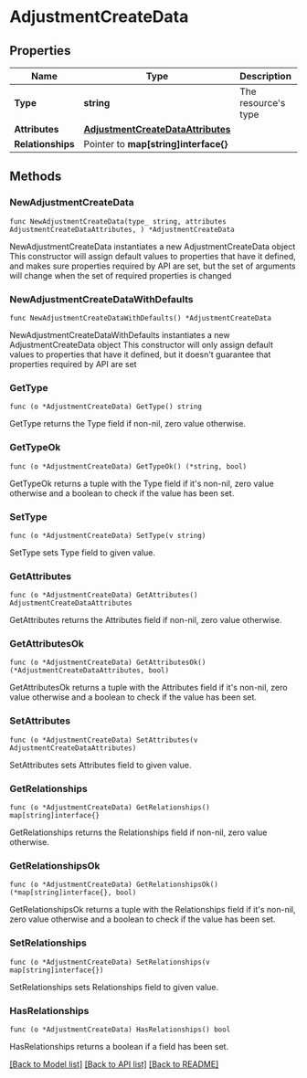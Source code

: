 # AdjustmentCreateData

## Properties

Name | Type | Description | Notes
------------ | ------------- | ------------- | -------------
**Type** | **string** | The resource&#39;s type | [default to "adjustments"]
**Attributes** | [**AdjustmentCreateDataAttributes**](AdjustmentCreateDataAttributes.md) |  | 
**Relationships** | Pointer to **map[string]interface{}** |  | [optional] 

## Methods

### NewAdjustmentCreateData

`func NewAdjustmentCreateData(type_ string, attributes AdjustmentCreateDataAttributes, ) *AdjustmentCreateData`

NewAdjustmentCreateData instantiates a new AdjustmentCreateData object
This constructor will assign default values to properties that have it defined,
and makes sure properties required by API are set, but the set of arguments
will change when the set of required properties is changed

### NewAdjustmentCreateDataWithDefaults

`func NewAdjustmentCreateDataWithDefaults() *AdjustmentCreateData`

NewAdjustmentCreateDataWithDefaults instantiates a new AdjustmentCreateData object
This constructor will only assign default values to properties that have it defined,
but it doesn't guarantee that properties required by API are set

### GetType

`func (o *AdjustmentCreateData) GetType() string`

GetType returns the Type field if non-nil, zero value otherwise.

### GetTypeOk

`func (o *AdjustmentCreateData) GetTypeOk() (*string, bool)`

GetTypeOk returns a tuple with the Type field if it's non-nil, zero value otherwise
and a boolean to check if the value has been set.

### SetType

`func (o *AdjustmentCreateData) SetType(v string)`

SetType sets Type field to given value.


### GetAttributes

`func (o *AdjustmentCreateData) GetAttributes() AdjustmentCreateDataAttributes`

GetAttributes returns the Attributes field if non-nil, zero value otherwise.

### GetAttributesOk

`func (o *AdjustmentCreateData) GetAttributesOk() (*AdjustmentCreateDataAttributes, bool)`

GetAttributesOk returns a tuple with the Attributes field if it's non-nil, zero value otherwise
and a boolean to check if the value has been set.

### SetAttributes

`func (o *AdjustmentCreateData) SetAttributes(v AdjustmentCreateDataAttributes)`

SetAttributes sets Attributes field to given value.


### GetRelationships

`func (o *AdjustmentCreateData) GetRelationships() map[string]interface{}`

GetRelationships returns the Relationships field if non-nil, zero value otherwise.

### GetRelationshipsOk

`func (o *AdjustmentCreateData) GetRelationshipsOk() (*map[string]interface{}, bool)`

GetRelationshipsOk returns a tuple with the Relationships field if it's non-nil, zero value otherwise
and a boolean to check if the value has been set.

### SetRelationships

`func (o *AdjustmentCreateData) SetRelationships(v map[string]interface{})`

SetRelationships sets Relationships field to given value.

### HasRelationships

`func (o *AdjustmentCreateData) HasRelationships() bool`

HasRelationships returns a boolean if a field has been set.


[[Back to Model list]](../README.md#documentation-for-models) [[Back to API list]](../README.md#documentation-for-api-endpoints) [[Back to README]](../README.md)


